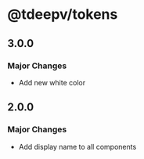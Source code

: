 # @tdeepv/tokens

## 3.0.0

### Major Changes

- Add new white color

## 2.0.0

### Major Changes

- Add display name to all components
